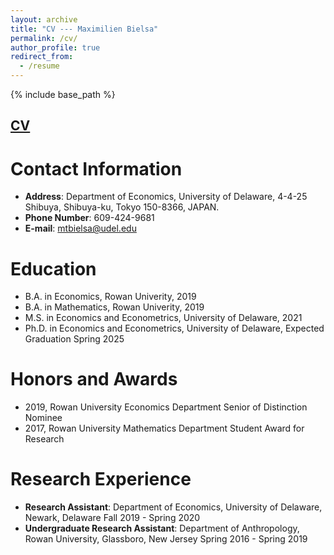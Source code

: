 ```yaml
---
layout: archive
title: "CV --- Maximilien Bielsa"
permalink: /cv/
author_profile: true
redirect_from:
  - /resume
---
```


{% include base_path %}

## [CV](/files/Maximilien_Bielsa_s_CV.pdf)

Contact Information
======
* **Address**: Department of Economics, University of Delaware, 4-4-25 Shibuya, Shibuya-ku, Tokyo 150-8366, JAPAN.
* **Phone Number**: 609-424-9681 
* **E-mail**: mtbielsa@udel.edu

Education
======
* B.A. in Economics, Rowan Univerity, 2019
* B.A. in Mathematics, Rowan Univerity, 2019
* M.S. in Economics and Econometrics, University of Delaware, 2021
* Ph.D. in Economics and Econometrics, University of Delaware, Expected Graduation Spring 2025

Honors and Awards
======
* 2019, Rowan University Economics Department Senior of Distinction Nominee
* 2017, Rowan University Mathematics Department Student Award for Research 

Research Experience
======
* **Research Assistant**: Department of Economics, University of Delaware, Newark, Delaware
Fall 2019 - Spring 2020
* **Undergraduate Research Assistant**: Department of Anthropology, Rowan University, Glassboro, New Jersey
Spring 2016 - Spring 2019
